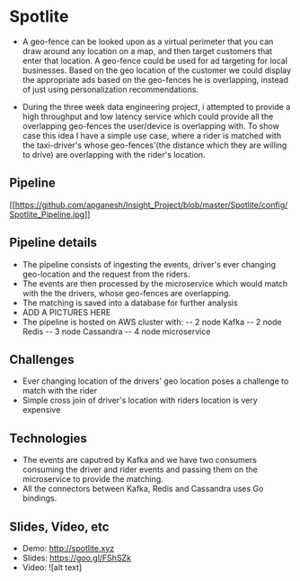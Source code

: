 
# Spotlite
- A geo-fence can be looked upon as a virtual perimeter that you can draw around any location on a map, and then target customers that enter that location.  A geo-fence could be used for ad targeting for local businesses.  Based on the geo location of the customer we could display the appropriate ads based on the geo-fences he is overlapping, instead of just using personalization recommendations.

- During the three week data engineering project, i attempted to provide a high throughput and low latency service which could provide all the overlapping geo-fences the user/device is overlapping with.  To show case this idea I have a simple use case, where a rider is matched with the taxi-driver's whose geo-fences'(the distance which they are willing to drive) are overlapping with the rider's location.  

## Pipeline
[[https://github.com/apganesh/Insight_Project/blob/master/Spotlite/config/Spotlite_Pipeline.jpg]]


## Pipeline details
- The pipeline consists of ingesting the events, driver's ever changing geo-location and the request from the riders.  
- The events are then processed by the microservice which would match with the the drivers, whose geo-fences are overlapping.
- The matching is saved into a database for further analysis
- ADD A PICTURES HERE
- The pipeline is hosted on AWS cluster with:
 -- 2 node Kafka
 -- 2 node Redis
 -- 3 node Cassandra
 -- 4 node microservice

## Challenges 
- Ever changing location of the drivers' geo location poses a challenge to match with the rider
- Simple cross join of driver's location with riders location is very expensive

## Technologies 
- The events are caputred by Kafka and we have two consumers consuming the driver and rider events and passing them on the microservice to provide the matching.
- All the connectors between Kafka, Redis and Cassandra uses Go bindings.  


## Slides, Video, etc
- Demo: http://spotlite.xyz
- Slides: https://goo.gl/FShSZk
- Video: ![alt text]
